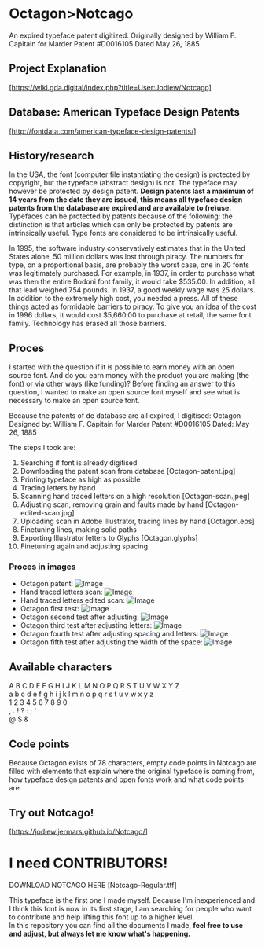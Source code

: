 # Octagon>Notcago
An expired typeface patent digitized. Originally designed by William F. Capitain for Marder Patent #D0016105 Dated May 26, 1885

## Project Explanation
[https://wiki.gda.digital/index.php?title=User:Jodiew/Notcago]

## Database: American Typeface Design Patents
[http://fontdata.com/american-typeface-design-patents/]

## History/research
In the USA, the font (computer file instantiating the design) is protected by copyright, but the typeface (abstract design) is not. The typeface may however be protected by design patent. <b> Design patents last a maximum of 14 years from the date they are issued, this means all typeface design patents from the database are expired and are available to (re)use.</b>
Typefaces can be protected by patents because of the following: the distinction is that articles which can only be protected by patents are intrinsically useful. Type fonts are considered to be intrinsically useful. 

In 1995, the software industry conservatively estimates that in the United States alone, 50 million dollars was lost through piracy. The numbers for type, on a proportional basis, are probably the worst case, one in 20 fonts was legitimately purchased. For example, in 1937, in order to purchase what was then the entire Bodoni font family, it would take $535.00. In addition, all that lead weighed 754 pounds. In 1937, a good weekly wage was 25 dollars. In addition to the extremely high cost, you needed a press. All of these things acted as formidable barriers to piracy. To give you an idea of the cost in 1996 dollars, it would cost $5,660.00 to purchase at retail, the same font family. Technology has erased all those barriers. 

## Proces

I started with the question if it is possible to earn money with an open source font. And do you earn money with the product you are making (the font) or via other ways (like funding)?
Before finding an answer to this question, I wanted to make an open source font myself and see what is necessary to make an open source font.

Because the patents of de database are all expired, I digitised:
Octagon 
Designed by: William F. Capitain for Marder
Patent #D0016105
Dated: May 26, 1885 

The steps I took are: 
1. Searching if font is already digitised 
2. Downloading the patent scan from database [Octagon-patent.jpg]
3. Printing typeface as high as possible 
4. Tracing letters by hand 
5. Scanning hand traced letters on a high resolution [Octagon-scan.jpeg]
6. Adjusting scan, removing grain and faults made by hand [Octagon-edited-scan.jpg]
7. Uploading scan in Adobe Illustrator, tracing lines by hand [Octagon.eps]
8. Finetuning lines, making solid paths 
9. Exporting Illustrator letters to Glyphs [Octagon.glyphs] 
10. Finetuning again and adjusting spacing 


### Proces in images

+ Octagon patent:
![Image](Octagon-patent.jpg)<br>
+ Hand traced letters scan: 
![Image](Octagon-scan.jpeg)<br>
+ Hand traced letters edited scan: 
![Image](Octagon-edited-scan.jpg)<br>
+ Octagon first test:
![Image](octagon-tests.jpg)<br>
+ Octagon second test after adjusting:
![Image](octagon-tests2.jpg)<br>
+ Octagon third test after adjusting letters:
![Image](octagon-tests3.jpg)<br>
+ Octagon fourth test after adjusting spacing and letters:
![Image](octagon-tests4.jpg)<br>
+ Octagon fifth test after adjusting the width of the space:
![Image](octagon-tests5.jpg)<br>

## Available characters
A B C D E F G H I J K L M N O P Q R S T U V W X Y Z <br>
a b c d e f g h i j k l m n o p q r s t u v w x y z <br>
1 2 3 4 5 6 7 8 9 0<br>
, . ! ? : ; ' <br>
@ $ & <br>

## Code points
Because Octagon exists of 78 characters, empty code points in Notcago are filled with elements that explain where the original typeface is coming from, how typeface design patents and open fonts work and what code points are.

## Try out Notcago! 

[https://jodiewijermars.github.io/Notcago/]

# I need CONTRIBUTORS! 

DOWNLOAD NOTCAGO HERE [Notcago-Regular.ttf]

This typeface is the first one I made myself. Because I'm inexperienced and I think this font is now in its first stage, I am searching for people who want to contribute and help lifting this font up to a higher level.
<br>
In this repository you can find all the documents I made, <b>feel free to use and adjust, but always let me know what's happening. </b>
